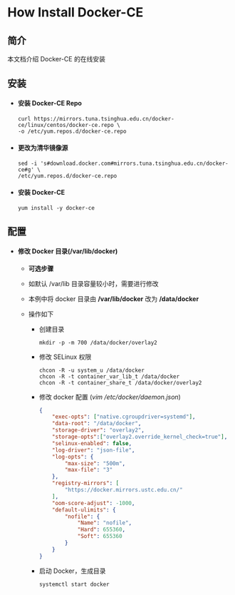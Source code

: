 

# How Install Docker-CE


## 简介

本文档介绍 Docker-CE 的在线安装 

## 安装
- #### 安装 Docker-CE Repo
  
      curl https://mirrors.tuna.tsinghua.edu.cn/docker-ce/linux/centos/docker-ce.repo \
      -o /etc/yum.repos.d/docker-ce.repo

- #### 更改为**清华镜像源**

      sed -i 's#download.docker.com#mirrors.tuna.tsinghua.edu.cn/docker-ce#g' \
      /etc/yum.repos.d/docker-ce.repo

- #### 安装 Docker-CE
  
      yum install -y docker-ce

## 配置
- #### 修改 Docker 目录(/var/lib/docker)
    - **可选步骤**

    - 如默认 /var/lib 目录容量较小时，需要进行修改

    - 本例中将 docker 目录由 **/var/lib/docker** 改为 **/data/docker**

    - 操作如下
      - 创建目录

        ```shell
        mkdir -p -m 700 /data/docker/overlay2
        ```

      - 修改 SELinux 权限

        ```shell
        chcon -R -u system_u /data/docker
        chcon -R -t container_var_lib_t /data/docker
        chcon -R -t container_share_t /data/docker/overlay2
        ```
        

      - 修改 docker 配置 (*vim /etc/docker/daemon.json*)

        ```json
        {
            "exec-opts": ["native.cgroupdriver=systemd"],
            "data-root": "/data/docker",
            "storage-driver": "overlay2",
            "storage-opts":["overlay2.override_kernel_check=true"],
            "selinux-enabled": false,
            "log-driver": "json-file",
            "log-opts": {
                "max-size": "500m",
                "max-file": "3"
            },
            "registry-mirrors": [
                "https://docker.mirrors.ustc.edu.cn/"
            ],
            "oom-score-adjust": -1000,
            "default-ulimits": {
                "nofile": {
                    "Name": "nofile",
                    "Hard": 655360,
                    "Soft": 655360
                }
            }
        }
        ```
        
        
      - 启动 Docker，生成目录
  
        ```shell
        systemctl start docker
        ```
